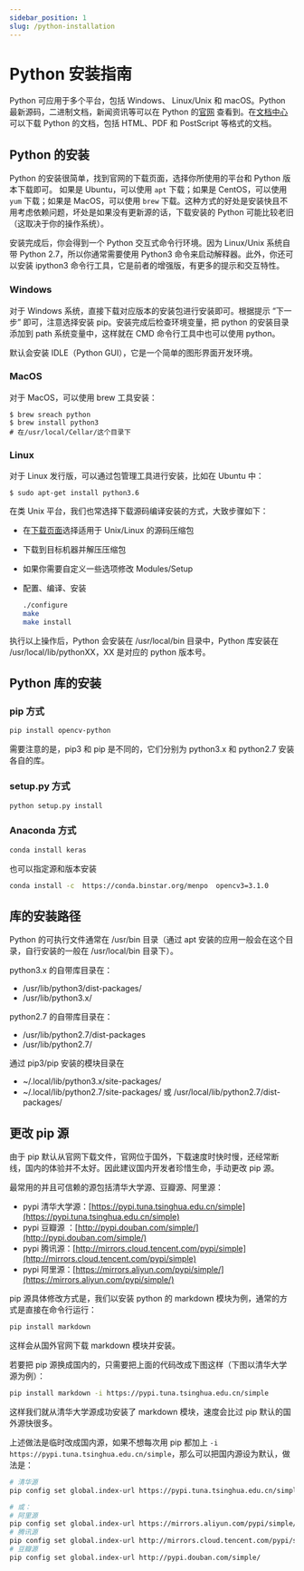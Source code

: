 ```yaml
---
sidebar_position: 1
slug: /python-installation
---
```


# Python 安装指南



Python 可应用于多个平台，包括 Windows、 Linux/Unix 和 macOS。Python 最新源码，二进制文档，新闻资讯等可以在 Python 的[官网](https://www.python.org/) 查看到。在[文档中心](https://www.python.org/doc/)可以下载 Python 的文档，包括 HTML、PDF 和 PostScript 等格式的文档。



## Python 的安装

Python 的安装很简单，找到官网的下载页面，选择你所使用的平台和 Python 版本下载即可。 如果是 Ubuntu，可以使用 `apt` 下载；如果是 CentOS，可以使用 `yum` 下载；如果是 MacOS，可以使用 `brew` 下载。这种方式的好处是安装快且不用考虑依赖问题，坏处是如果没有更新源的话，下载安装的 Python 可能比较老旧（这取决于你的操作系统）。

安装完成后，你会得到一个 Python 交互式命令行环境。因为 Linux/Unix 系统自带 Python 2.7，所以你通常需要使用 Python3 命令来启动解释器。此外，你还可以安装 ipython3 命令行工具，它是前者的增强版，有更多的提示和交互特性。 



### Windows

对于 Windows 系统，直接下载对应版本的安装包进行安装即可。根据提示 “下一步” 即可，注意选择安装 pip。安装完成后检查环境变量，把 python 的安装目录添加到 path 系统变量中，这样就在 CMD 命令行工具中也可以使用 python。

默认会安装 IDLE（Python GUI），它是一个简单的图形界面开发环境。



### MacOS

对于 MacOS，可以使用 brew 工具安装：

```shell
$ brew sreach python
$ brew install python3
# 在/usr/local/Cellar/这个目录下
```



### Linux

对于 Linux 发行版，可以通过包管理工具进行安装，比如在 Ubuntu 中：

```shell
$ sudo apt-get install python3.6
```

在类 Unix 平台，我们也常选择下载源码编译安装的方式，大致步骤如下：

- 在[下载页面](https://www.python.org/downloads/)选择适用于 Unix/Linux 的源码压缩包

- 下载到目标机器并解压压缩包

- 如果你需要自定义一些选项修改 Modules/Setup

- 配置、编译、安装

  ```bash
  ./configure
  make
  make install
  ```

执行以上操作后，Python 会安装在 /usr/local/bin 目录中，Python 库安装在 /usr/local/lib/pythonXX，XX 是对应的 python 版本号。




## Python 库的安装

### pip 方式

```bash
pip install opencv-python
```

需要注意的是，pip3 和 pip 是不同的，它们分别为 python3.x 和 python2.7 安装各自的库。



### setup.py 方式

```bash
python setup.py install
```



### Anaconda 方式

```bash
conda install keras
```

也可以指定源和版本安装

```bash
conda install -c  https://conda.binstar.org/menpo  opencv3=3.1.0
```



## 库的安装路径

Python 的可执行文件通常在 /usr/bin 目录（通过 apt 安装的应用一般会在这个目录，自行安装的一般在 /usr/local/bin 目录下）。

python3.x 的自带库目录在：

- /usr/lib/python3/dist-packages/
- /usr/lib/python3.x/

python2.7 的自带库目录在：

- /usr/lib/python2.7/dist-packages
- /usr/lib/python2.7/

通过 pip3/pip 安装的模块目录在

- ~/.local/lib/python3.x/site-packages/
- ~/.local/lib/python2.7/site-packages/ 或 /usr/local/lib/python2.7/dist-packages/




## 更改 pip 源

由于 pip 默认从官网下载文件，官网位于国外，下载速度时快时慢，还经常断线，国内的体验并不太好。因此建议国内开发者珍惜生命，手动更改 pip 源。

最常用的并且可信赖的源包括清华大学源、豆瓣源、阿里源：

- pypi 清华大学源：[https://pypi.tuna.tsinghua.edu.cn/simple](https://pypi.tuna.tsinghua.edu.cn/simple)
- pypi 豆瓣源 ：[http://pypi.douban.com/simple/](http://pypi.douban.com/simple/)
- pypi 腾讯源：[http://mirrors.cloud.tencent.com/pypi/simple](http://mirrors.cloud.tencent.com/pypi/simple)
- pypi 阿里源：[https://mirrors.aliyun.com/pypi/simple/](https://mirrors.aliyun.com/pypi/simple/)

pip 源具体修改方式是，我们以安装 python 的 markdown 模块为例，通常的方式是直接在命令行运行：

```bash
pip install markdown
```

这样会从国外官网下载 markdown 模块并安装。

若要把 pip 源换成国内的，只需要把上面的代码改成下图这样（下图以清华大学源为例）：

```bash
pip install markdown -i https://pypi.tuna.tsinghua.edu.cn/simple
```

这样我们就从清华大学源成功安装了 markdown 模块，速度会比过 pip 默认的国外源快很多。

上述做法是临时改成国内源，如果不想每次用 pip 都加上 `-i https://pypi.tuna.tsinghua.edu.cn/simple`，那么可以把国内源设为默认，做法是：

```bash
# 清华源
pip config set global.index-url https://pypi.tuna.tsinghua.edu.cn/simple

# 或：
# 阿里源
pip config set global.index-url https://mirrors.aliyun.com/pypi/simple/
# 腾讯源
pip config set global.index-url http://mirrors.cloud.tencent.com/pypi/simple
# 豆瓣源
pip config set global.index-url http://pypi.douban.com/simple/
```

